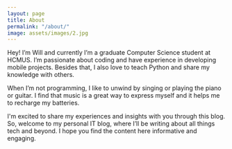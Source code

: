 ```yaml
---
layout: page
title: About
permalink: "/about/"
image: assets/images/2.jpg
---
```


Hey! I’m Will and currently I’m a graduate Computer Science student at HCMUS. I’m passionate about coding and have experience in developing mobile projects. Besides that, I also love to teach Python and share my knowledge with others.

When I’m not programming, I like to unwind by singing or playing the piano or guitar. I find that music is a great way to express myself and it helps me to recharge my batteries.

I'm excited to share my experiences and insights with you through this blog. So, welcome to my personal IT blog, where I’ll be writing about all things tech and beyond. I hope you find the content here informative and engaging.

<!-- [Get it here](https://bootstrapstarter.com/jekyll-theme-memoirs/) -->
